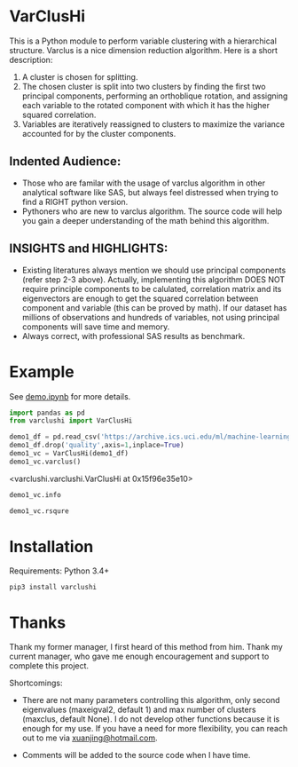 # VarClusHi

This is a Python module to perform variable clustering with a hierarchical structure. Varclus is a nice dimension reduction algorithm. Here is a short description:

1. A cluster is chosen for splitting.
2. The chosen cluster is split into two clusters by finding the first two principal components, performing an orthoblique rotation, and assigning each variable to the rotated component with which it has the higher squared correlation.
3. Variables are iteratively reassigned to clusters to maximize the variance accounted for by the cluster components.


## Indented Audience:
- Those who are familar with the usage of varclus algorithm in other analytical software like SAS, but always feel distressed when trying to find a RIGHT python version.
- Pythoners who are new to varclus algorithm. The source code will help you gain a deeper understanding of the math behind this algorithm.

## INSIGHTS and HIGHLIGHTS:
- Existing literatures always mention we should use principal components (refer step 2-3 above). Actually, implementing this algorithm DOES NOT require principle components to be calulated, correlation matrix and its eigenvectors are enough to get the squared correlation between component and variable (this can be proved by math). If our dataset has millions of observations and hundreds of variables, not using principal components will save time and memory.
- Always correct, with professional SAS results as benchmark.



# Example

See [demo.ipynb](https://github.com/jingtt/varclushi/blob/master/demo.ipynb) for more details.

```python
import pandas as pd
from varclushi import VarClusHi
```


```python
demo1_df = pd.read_csv('https://archive.ics.uci.edu/ml/machine-learning-databases/wine-quality/winequality-red.csv', sep=';')
demo1_df.drop('quality',axis=1,inplace=True)
demo1_vc = VarClusHi(demo1_df)
demo1_vc.varclus()
```

<varclushi.varclushi.VarClusHi at 0x15f96e35e10>




```python
demo1_vc.info
```

```python
demo1_vc.rsqure
```



# Installation

Requirements: Python 3.4+

```
pip3 install varclushi
```

# Thanks

Thank my former manager, I first heard of this method from him. Thank my current manager, who gave me enough encouragement and support to complete this project.

Shortcomings:
- There are not many parameters controlling this algorithm, only second eigenvalues (maxeigval2, default 1) and max number of clusters (maxclus, default None). I do not develop other functions because it is enough for my use. If you have a need for more flexibility, you can reach out to me via xuanjing@hotmail.com.

- Comments will be added to the source code when I have time.
 
